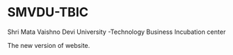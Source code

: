 # SMVDU-TBIC

Shri Mata Vaishno Devi University 
-Technology Business Incubation center 


The new version of website.






